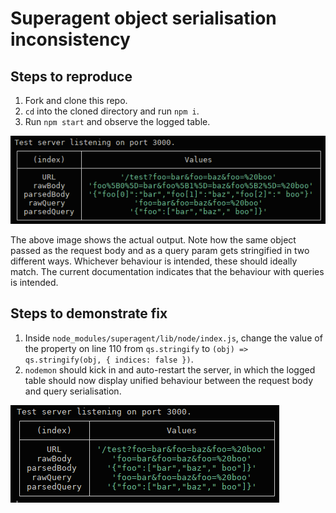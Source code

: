 # Superagent object serialisation inconsistency

## Steps to reproduce

1. Fork and clone this repo.
1. `cd` into the cloned directory and run `npm i`.
1. Run `npm start` and observe the logged table.

![actual output](images/actual_output.png)

The above image shows the actual output. Note how the same object passed as the request body and as a query param gets stringified in two different ways.
Whichever behaviour is intended, these should ideally match. The current documentation indicates that the behaviour with queries is intended.

## Steps to demonstrate fix

1. Inside `node_modules/superagent/lib/node/index.js`, change the value of the property on line 110 from `qs.stringify` to `(obj) => qs.stringify(obj, { indices: false })`.
1. `nodemon` should kick in and auto-restart the server, in which the logged table should now display unified behaviour between the request body and query serialisation.

![expected output](images/expected_output.png)

